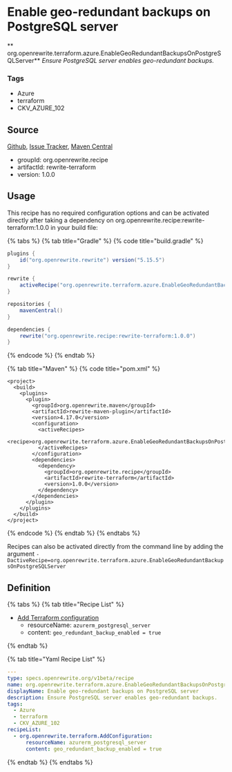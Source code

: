 # Enable geo-redundant backups on PostgreSQL server

** org.openrewrite.terraform.azure.EnableGeoRedundantBackupsOnPostgreSQLServer**
_Ensure PostgreSQL server enables geo-redundant backups._

### Tags

* Azure
* terraform
* CKV_AZURE_102

## Source

[Github](https://github.com/openrewrite/rewrite-terraform), [Issue Tracker](https://github.com/openrewrite/rewrite-terraform/issues), [Maven Central](https://search.maven.org/artifact/org.openrewrite.recipe/rewrite-terraform/1.0.0/jar)

* groupId: org.openrewrite.recipe
* artifactId: rewrite-terraform
* version: 1.0.0


## Usage

This recipe has no required configuration options and can be activated directly after taking a dependency on org.openrewrite.recipe:rewrite-terraform:1.0.0 in your build file:

{% tabs %}
{% tab title="Gradle" %}
{% code title="build.gradle" %}
```groovy
plugins {
    id("org.openrewrite.rewrite") version("5.15.5")
}

rewrite {
    activeRecipe("org.openrewrite.terraform.azure.EnableGeoRedundantBackupsOnPostgreSQLServer")
}

repositories {
    mavenCentral()
}

dependencies {
    rewrite("org.openrewrite.recipe:rewrite-terraform:1.0.0")
}
```
{% endcode %}
{% endtab %}

{% tab title="Maven" %}
{% code title="pom.xml" %}
```markup
<project>
  <build>
    <plugins>
      <plugin>
        <groupId>org.openrewrite.maven</groupId>
        <artifactId>rewrite-maven-plugin</artifactId>
        <version>4.17.0</version>
        <configuration>
          <activeRecipes>
            <recipe>org.openrewrite.terraform.azure.EnableGeoRedundantBackupsOnPostgreSQLServer</recipe>
          </activeRecipes>
        </configuration>
        <dependencies>
          <dependency>
            <groupId>org.openrewrite.recipe</groupId>
            <artifactId>rewrite-terraform</artifactId>
            <version>1.0.0</version>
          </dependency>
        </dependencies>
      </plugin>
    </plugins>
  </build>
</project>
```
{% endcode %}
{% endtab %}
{% endtabs %}

Recipes can also be activated directly from the command line by adding the argument `-DactiveRecipe=org.openrewrite.terraform.azure.EnableGeoRedundantBackupsOnPostgreSQLServer`

## Definition

{% tabs %}
{% tab title="Recipe List" %}
* [Add Terraform configuration](../../terraform/addconfiguration.md)
  * resourceName: `azurerm_postgresql_server`
  * content: `geo_redundant_backup_enabled = true`

{% endtab %}

{% tab title="Yaml Recipe List" %}
```yaml
---
type: specs.openrewrite.org/v1beta/recipe
name: org.openrewrite.terraform.azure.EnableGeoRedundantBackupsOnPostgreSQLServer
displayName: Enable geo-redundant backups on PostgreSQL server
description: Ensure PostgreSQL server enables geo-redundant backups.
tags:
  - Azure
  - terraform
  - CKV_AZURE_102
recipeList:
  - org.openrewrite.terraform.AddConfiguration:
      resourceName: azurerm_postgresql_server
      content: geo_redundant_backup_enabled = true

```
{% endtab %}
{% endtabs %}
